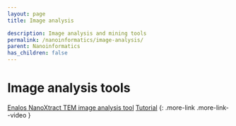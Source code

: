 ```yaml
---
layout: page
title: Image analysis

description: Image analysis and mining tools
permalink: /nanoinformatics/image-analysis/
parent: Nanoinformatics
has_children: false
---
```


# Image analysis tools
[Enalos NanoXtract TEM image analysis tool](https://www.youtube.com/watch?v=Fl8qS-LdLUs)
[Tutorial](http://enaloscloud.novamechanics.com/EnalosWebApps/NanoXtract/instructions.zul)
{: .more-link .more-link--video }
